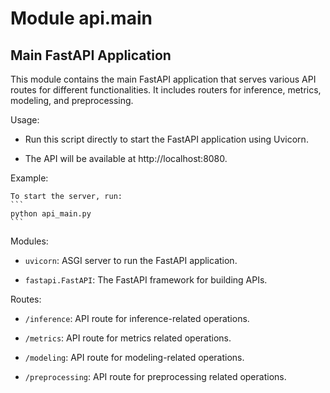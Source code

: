 Module api.main
===============
Main FastAPI Application
------------------------

This module contains the main FastAPI application that serves various API routes for different functionalities.
It includes routers for inference, metrics, modeling, and preprocessing.

Usage:

- Run this script directly to start the FastAPI application using Uvicorn.

- The API will be available at http://localhost:8080.

Example:

    To start the server, run:
    ```
    python api_main.py
    ```

Modules:

- `uvicorn`: ASGI server to run the FastAPI application.

- `fastapi.FastAPI`: The FastAPI framework for building APIs.

Routes:

- `/inference`: API route for inference-related operations.

- `/metrics`: API route for metrics related operations.

- `/modeling`: API route for modeling-related operations.

- `/preprocessing`: API route for preprocessing related operations.